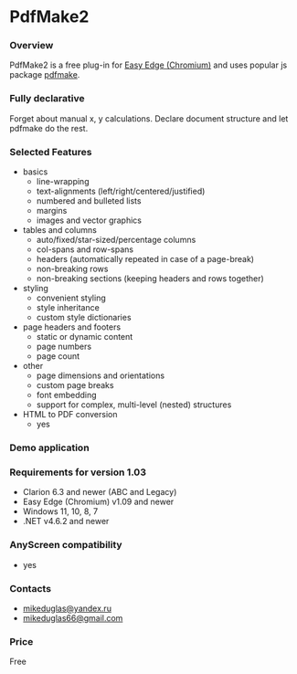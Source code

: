 # PdfMake2

### Overview
PdfMake2 is a free plug-in for [Easy Edge (Chromium)](http://www.ingasoftplus.com/ProductDetail.php?ProductID=304)
and uses popular js package [pdfmake](http://pdfmake.org).

### Fully declarative
Forget about manual x, y calculations. Declare document structure and let pdfmake do the rest.

### Selected Features
- basics
  - line-wrapping
  - text-alignments (left/right/centered/justified)
  - numbered and bulleted lists
  - margins
  - images and vector graphics
- tables and columns
  - auto/fixed/star-sized/percentage columns
  - col-spans and row-spans
  - headers (automatically repeated in case of a page-break)
  - non-breaking rows
  - non-breaking sections (keeping headers and rows together)
- styling
  - convenient styling
  - style inheritance
  - custom style dictionaries
- page headers and footers
  - static or dynamic content
  - page numbers
  - page count
- other
  - page dimensions and orientations
  - custom page breaks
  - font embedding
  - support for complex, multi-level (nested) structures
- HTML to PDF conversion
  - yes

### Demo application

### Requirements for version 1.03
- Clarion 6.3 and newer (ABC and Legacy)
- Easy Edge (Chromium) v1.09 and newer
- Windows 11, 10, 8, 7
- .NET v4.6.2 and newer

### AnyScreen compatibility
- yes

### Contacts
- <mikeduglas@yandex.ru>
- <mikeduglas66@gmail.com>

### Price
Free
